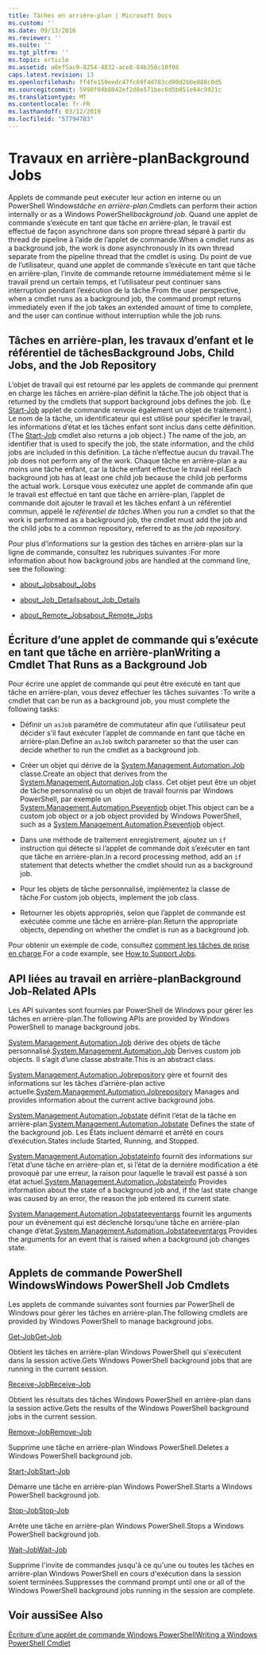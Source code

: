 ```yaml
---
title: Tâches en arrière-plan | Microsoft Docs
ms.custom: ''
ms.date: 09/13/2016
ms.reviewer: ''
ms.suite: ''
ms.tgt_pltfrm: ''
ms.topic: article
ms.assetid: a0ef5ac9-8254-4832-ace8-84b356c10f08
caps.latest.revision: 13
ms.openlocfilehash: ff4fe159eedc47fc69f4d783cd90d2b0e888c0d5
ms.sourcegitcommit: 5990f04b8042ef2d8e571bec6d5b051e64c9921c
ms.translationtype: MT
ms.contentlocale: fr-FR
ms.lasthandoff: 03/12/2019
ms.locfileid: "57794703"
---
```

# <a name="background-jobs"></a><span data-ttu-id="593a3-102">Travaux en arrière-plan</span><span class="sxs-lookup"><span data-stu-id="593a3-102">Background Jobs</span></span>

<span data-ttu-id="593a3-103">Applets de commande peut exécuter leur action en interne ou un PowerShell Windows*tâche en arrière-plan*.</span><span class="sxs-lookup"><span data-stu-id="593a3-103">Cmdlets can perform their action internally or as a Windows PowerShell*background job*.</span></span> <span data-ttu-id="593a3-104">Quand une applet de commande s’exécute en tant que tâche en arrière-plan, le travail est effectué de façon asynchrone dans son propre thread séparé à partir du thread de pipeline à l’aide de l’applet de commande.</span><span class="sxs-lookup"><span data-stu-id="593a3-104">When a cmdlet runs as a background job, the work is done asynchronously in its own thread separate from the pipeline thread that the cmdlet is using.</span></span> <span data-ttu-id="593a3-105">Du point de vue de l’utilisateur, quand une applet de commande s’exécute en tant que tâche en arrière-plan, l’invite de commande retourne immédiatement même si le travail prend un certain temps, et l’utilisateur peut continuer sans interruption pendant l’exécution de la tâche.</span><span class="sxs-lookup"><span data-stu-id="593a3-105">From the user perspective, when a cmdlet runs as a background job, the command prompt returns immediately even if the job takes an extended amount of time to complete, and the user can continue without interruption while the job runs.</span></span>

## <a name="background-jobs-child-jobs-and-the-job-repository"></a><span data-ttu-id="593a3-106">Tâches en arrière-plan, les travaux d’enfant et le référentiel de tâches</span><span class="sxs-lookup"><span data-stu-id="593a3-106">Background Jobs, Child Jobs, and the Job Repository</span></span>

<span data-ttu-id="593a3-107">L’objet de travail qui est retourné par les applets de commande qui prennent en charge les tâches en arrière-plan définit la tâche.</span><span class="sxs-lookup"><span data-stu-id="593a3-107">The job object that is returned by the cmdlets that support background jobs defines the job.</span></span> <span data-ttu-id="593a3-108">(Le [Start-Job](/powershell/module/Microsoft.PowerShell.Core/Start-Job) applet de commande renvoie également un objet de traitement.) Le nom de la tâche, un identificateur qui est utilisé pour spécifier le travail, les informations d’état et les tâches enfant sont inclus dans cette définition.</span><span class="sxs-lookup"><span data-stu-id="593a3-108">(The [Start-Job](/powershell/module/Microsoft.PowerShell.Core/Start-Job) cmdlet also returns a job object.) The name of the job, an identifier that is used to specify the job, the state information, and the child jobs are included in this definition.</span></span> <span data-ttu-id="593a3-109">La tâche n’effectue aucun du travail.</span><span class="sxs-lookup"><span data-stu-id="593a3-109">The job does not perform any of the work.</span></span> <span data-ttu-id="593a3-110">Chaque tâche en arrière-plan a au moins une tâche enfant, car la tâche enfant effectue le travail réel.</span><span class="sxs-lookup"><span data-stu-id="593a3-110">Each background job has at least one child job because the child job performs the actual work.</span></span> <span data-ttu-id="593a3-111">Lorsque vous exécutez une applet de commande afin que le travail est effectué en tant que tâche en arrière-plan, l’applet de commande doit ajouter le travail et les tâches enfant à un référentiel commun, appelé le *référentiel de tâches*.</span><span class="sxs-lookup"><span data-stu-id="593a3-111">When you run a cmdlet so that the work is performed as a background job, the cmdlet must add the job and the child jobs to a common repository, referred to as the *job repository*.</span></span>

<span data-ttu-id="593a3-112">Pour plus d’informations sur la gestion des tâches en arrière-plan sur la ligne de commande, consultez les rubriques suivantes :</span><span class="sxs-lookup"><span data-stu-id="593a3-112">For more information about how background jobs are handled at the command line, see the following:</span></span>

- [<span data-ttu-id="593a3-113">about_Jobs</span><span class="sxs-lookup"><span data-stu-id="593a3-113">about_Jobs</span></span>](/powershell/module/microsoft.powershell.core/about/about_jobs)

- [<span data-ttu-id="593a3-114">about_Job_Details</span><span class="sxs-lookup"><span data-stu-id="593a3-114">about_Job_Details</span></span>](/powershell/module/microsoft.powershell.core/about/about_job_details)

- [<span data-ttu-id="593a3-115">about_Remote_Jobs</span><span class="sxs-lookup"><span data-stu-id="593a3-115">about_Remote_Jobs</span></span>](/powershell/module/microsoft.powershell.core/about/about_remote_jobs)

## <a name="writing-a-cmdlet-that-runs-as-a-background-job"></a><span data-ttu-id="593a3-116">Écriture d’une applet de commande qui s’exécute en tant que tâche en arrière-plan</span><span class="sxs-lookup"><span data-stu-id="593a3-116">Writing a Cmdlet That Runs as a Background Job</span></span>

<span data-ttu-id="593a3-117">Pour écrire une applet de commande qui peut être exécuté en tant que tâche en arrière-plan, vous devez effectuer les tâches suivantes :</span><span class="sxs-lookup"><span data-stu-id="593a3-117">To write a cmdlet that can be run as a background job, you must complete the following tasks:</span></span>

- <span data-ttu-id="593a3-118">Définir un `asJob` paramètre de commutateur afin que l’utilisateur peut décider s’il faut exécuter l’applet de commande en tant que tâche en arrière-plan.</span><span class="sxs-lookup"><span data-stu-id="593a3-118">Define an `asJob` switch parameter so that the user can decide whether to run the cmdlet as a background job.</span></span>

- <span data-ttu-id="593a3-119">Créer un objet qui dérive de la [System.Management.Automation.Job](/dotnet/api/System.Management.Automation.Job) classe.</span><span class="sxs-lookup"><span data-stu-id="593a3-119">Create an object that derives from the [System.Management.Automation.Job](/dotnet/api/System.Management.Automation.Job) class.</span></span> <span data-ttu-id="593a3-120">Cet objet peut être un objet de tâche personnalisé ou un objet de travail fournis par Windows PowerShell, par exemple un [System.Management.Automation.Pseventjob](/dotnet/api/System.Management.Automation.PSEventJob) objet.</span><span class="sxs-lookup"><span data-stu-id="593a3-120">This object can be a custom job object or a job object provided by Windows PowerShell, such as a [System.Management.Automation.Pseventjob](/dotnet/api/System.Management.Automation.PSEventJob) object.</span></span>

- <span data-ttu-id="593a3-121">Dans une méthode de traitement enregistrement, ajoutez un `if` instruction qui détecte si l’applet de commande doit s’exécuter en tant que tâche en arrière-plan.</span><span class="sxs-lookup"><span data-stu-id="593a3-121">In a record processing method, add an `if` statement that detects whether the cmdlet should run as a background job.</span></span>

- <span data-ttu-id="593a3-122">Pour les objets de tâche personnalisé, implémentez la classe de tâche.</span><span class="sxs-lookup"><span data-stu-id="593a3-122">For custom job objects, implement the job class.</span></span>

- <span data-ttu-id="593a3-123">Retourner les objets appropriés, selon que l’applet de commande est exécutée comme une tâche en arrière-plan.</span><span class="sxs-lookup"><span data-stu-id="593a3-123">Return the appropriate objects, depending on whether the cmdlet is run as a background job.</span></span>

<span data-ttu-id="593a3-124">Pour obtenir un exemple de code, consultez [comment les tâches de prise en charge](./how-to-support-jobs.md).</span><span class="sxs-lookup"><span data-stu-id="593a3-124">For a code example, see [How to Support Jobs](./how-to-support-jobs.md).</span></span>

## <a name="background-job-related-apis"></a><span data-ttu-id="593a3-125">API liées au travail en arrière-plan</span><span class="sxs-lookup"><span data-stu-id="593a3-125">Background Job-Related APIs</span></span>

<span data-ttu-id="593a3-126">Les API suivantes sont fournies par PowerShell de Windows pour gérer les tâches en arrière-plan.</span><span class="sxs-lookup"><span data-stu-id="593a3-126">The following APIs are provided by Windows PowerShell to manage background jobs.</span></span>

<span data-ttu-id="593a3-127">[System.Management.Automation.Job](/dotnet/api/System.Management.Automation.Job) dérive des objets de tâche personnalisé.</span><span class="sxs-lookup"><span data-stu-id="593a3-127">[System.Management.Automation.Job](/dotnet/api/System.Management.Automation.Job) Derives custom job objects.</span></span> <span data-ttu-id="593a3-128">Il s’agit d’une classe abstraite.</span><span class="sxs-lookup"><span data-stu-id="593a3-128">This is an abstract class.</span></span>

<span data-ttu-id="593a3-129">[System.Management.Automation.Jobrepository](/dotnet/api/System.Management.Automation.JobRepository) gère et fournit des informations sur les tâches d’arrière-plan active actuelle.</span><span class="sxs-lookup"><span data-stu-id="593a3-129">[System.Management.Automation.Jobrepository](/dotnet/api/System.Management.Automation.JobRepository) Manages and provides information about the current active background jobs.</span></span>

<span data-ttu-id="593a3-130">[System.Management.Automation.Jobstate](/dotnet/api/System.Management.Automation.JobState) définit l’état de la tâche en arrière-plan.</span><span class="sxs-lookup"><span data-stu-id="593a3-130">[System.Management.Automation.Jobstate](/dotnet/api/System.Management.Automation.JobState) Defines the state of the background job.</span></span> <span data-ttu-id="593a3-131">Les États incluent démarré et arrêté en cours d’exécution.</span><span class="sxs-lookup"><span data-stu-id="593a3-131">States include Started, Running, and Stopped.</span></span>

<span data-ttu-id="593a3-132">[System.Management.Automation.Jobstateinfo](/dotnet/api/System.Management.Automation.JobStateInfo) fournit des informations sur l’état d’une tâche en arrière-plan et, si l’état de la dernière modification a été provoqué par une erreur, la raison pour laquelle le travail est passé à son état actuel.</span><span class="sxs-lookup"><span data-stu-id="593a3-132">[System.Management.Automation.Jobstateinfo](/dotnet/api/System.Management.Automation.JobStateInfo) Provides information about the state of a background job and, if the last state change was caused by an error, the reason the job entered its current state.</span></span>

<span data-ttu-id="593a3-133">[System.Management.Automation.Jobstateeventargs](/dotnet/api/System.Management.Automation.JobStateEventArgs) fournit les arguments pour un événement qui est déclenché lorsqu’une tâche en arrière-plan change d’état.</span><span class="sxs-lookup"><span data-stu-id="593a3-133">[System.Management.Automation.Jobstateeventargs](/dotnet/api/System.Management.Automation.JobStateEventArgs) Provides the arguments for an event that is raised when a background job changes state.</span></span>

## <a name="windows-powershell-job-cmdlets"></a><span data-ttu-id="593a3-134">Applets de commande PowerShell Windows</span><span class="sxs-lookup"><span data-stu-id="593a3-134">Windows PowerShell Job Cmdlets</span></span>

<span data-ttu-id="593a3-135">Les applets de commande suivantes sont fournies par PowerShell de Windows pour gérer les tâches en arrière-plan.</span><span class="sxs-lookup"><span data-stu-id="593a3-135">The following cmdlets are provided by Windows PowerShell to manage background jobs.</span></span>

[<span data-ttu-id="593a3-136">Get-Job</span><span class="sxs-lookup"><span data-stu-id="593a3-136">Get-Job</span></span>](/powershell/module/Microsoft.PowerShell.Core/Get-Job)

<span data-ttu-id="593a3-137">Obtient les tâches en arrière-plan Windows PowerShell qui s'exécutent dans la session active.</span><span class="sxs-lookup"><span data-stu-id="593a3-137">Gets Windows PowerShell background jobs that are running in the current session.</span></span>

[<span data-ttu-id="593a3-138">Receive-Job</span><span class="sxs-lookup"><span data-stu-id="593a3-138">Receive-Job</span></span>](/powershell/module/Microsoft.PowerShell.Core/Receive-Job)

<span data-ttu-id="593a3-139">Obtient les résultats des tâches Windows PowerShell en arrière-plan dans la session active.</span><span class="sxs-lookup"><span data-stu-id="593a3-139">Gets the results of the Windows PowerShell background jobs in the current session.</span></span>

[<span data-ttu-id="593a3-140">Remove-Job</span><span class="sxs-lookup"><span data-stu-id="593a3-140">Remove-Job</span></span>](/powershell/module/Microsoft.PowerShell.Core/Remove-Job)

<span data-ttu-id="593a3-141">Supprime une tâche en arrière-plan Windows PowerShell.</span><span class="sxs-lookup"><span data-stu-id="593a3-141">Deletes a Windows PowerShell background job.</span></span>

[<span data-ttu-id="593a3-142">Start-Job</span><span class="sxs-lookup"><span data-stu-id="593a3-142">Start-Job</span></span>](/powershell/module/Microsoft.PowerShell.Core/Start-Job)

<span data-ttu-id="593a3-143">Démarre une tâche en arrière-plan Windows PowerShell.</span><span class="sxs-lookup"><span data-stu-id="593a3-143">Starts a Windows PowerShell background job.</span></span>

[<span data-ttu-id="593a3-144">Stop-Job</span><span class="sxs-lookup"><span data-stu-id="593a3-144">Stop-Job</span></span>](/powershell/module/Microsoft.PowerShell.Core/Stop-Job)

<span data-ttu-id="593a3-145">Arrête une tâche en arrière-plan Windows PowerShell.</span><span class="sxs-lookup"><span data-stu-id="593a3-145">Stops a Windows PowerShell background job.</span></span>

[<span data-ttu-id="593a3-146">Wait-Job</span><span class="sxs-lookup"><span data-stu-id="593a3-146">Wait-Job</span></span>](/powershell/module/Microsoft.PowerShell.Core/Wait-Job)

<span data-ttu-id="593a3-147">Supprime l'invite de commandes jusqu'à ce qu'une ou toutes les tâches en arrière-plan Windows PowerShell en cours d'exécution dans la session soient terminées.</span><span class="sxs-lookup"><span data-stu-id="593a3-147">Suppresses the command prompt until one or all of the Windows PowerShell background jobs running in the session are complete.</span></span>

## <a name="see-also"></a><span data-ttu-id="593a3-148">Voir aussi</span><span class="sxs-lookup"><span data-stu-id="593a3-148">See Also</span></span>

[<span data-ttu-id="593a3-149">Écriture d’une applet de commande Windows PowerShell</span><span class="sxs-lookup"><span data-stu-id="593a3-149">Writing a Windows PowerShell Cmdlet</span></span>](./writing-a-windows-powershell-cmdlet.md)
